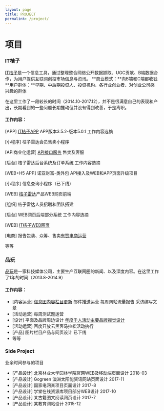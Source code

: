 ```yaml
---
layout: page
title: PROJECT
permalink: /project/
---
```


# 项目
### IT桔子
[IT桔子](https://www.itjuzi.com/)是一个信息工具，通过整理整合网络公开数据抓取、UGC贡献、B端数据合作，为用户提供互联网创投市场信息与资讯。
**商业模式：**向B端和C端都收钱
**用户群体：**早期、中后期投资人、投资机构、各行业创业者、对创业公司感兴趣的群体

在这里工作了一段较长的时间（2014.10-2017.12），并不是很满意自己的表现和产出，长期看到的一些问题长期推动但并没有得到改善，于是离职。

#### 工作内容：

[APP] [IT桔子APP](https://itunes.apple.com/cn/app/id915709839) APP版本3.5.2-版本5.0.1 工作内容选摘

[小程序] 桔子雷达会员售卖小程序

[API商业化运营] [API接口服务](https://www.itjuzi.com/api/) 售卖及客服

[后台] 桔子雷达后台系统及订单系统 工作内容选摘

[WEB+H5 APP] 诺亚财富-类外包 API接入及WEB和APP页面升级项目

[小程序] 信息查询小程序（已下线）

[WEB] [桔子雷达](http://radar.itjuzi.com/)产品WEB网页前端

[组织] 桔子雷达人员招聘和团队搭建

[后台] WEB网页后端部分系统 工作内容选摘

[WEB] [IT桔子WEB网页](https://www.itjuzi.com/)

[电商] 报告包装、众筹、售卖[有赞电商运营](https://h5.youzan.com/v2/showcase/homepage?alias=1aq9ufeen)

等等

### 品玩
[品玩](http://www.pingwest.com/)是一家科技媒体公司，主要生产互联网圈的新闻、以及深度内容。在这里工作了1年的时间（2013.8-2014.9）

#### 工作内容：

* [内容运营] [信息图内容栏目更新](http://www.pingwest.com/?s=pingraphic) 邮件推送运营 每周网站流量报告 采访编写文章
* [活动运营] 每周测试题运营
* [设计] 平面及品牌周边设计 [年度千人活动主要品牌视觉设计](http://sync2013bj.pingwest.com/)
* [活动运营] 百度开放云黑客马拉松活动执行
* [产品] 图片栏目产品与网页设计 已下线
* 等等

### Side Project
业余时间参与的项目

* [产品设计] 北京林业大学园林学院官网WEB及移动端页面设计 2018-03
* [产品设计] Gogreen 澳洲太阳能资讯网站页面设计 2017-11
* [产品设计] 国家电网某项目页面设计 2017-8
* [产品设计] 学堂在线资源库项目部分WEB设计 2017-10
* [产品设计] 某古籍图文阅读网页设计 2017-7
* [产品设计] 某教育网站设计 2015-12
